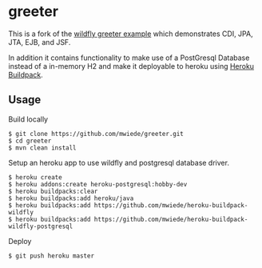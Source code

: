 # greeter

This is a fork of the [wildfly greeter example](https://github.com/wildfly/quickstart/tree/master/greeter) which demonstrates CDI, JPA, JTA, EJB, and JSF.

In addition it contains functionality to make use of a PostGresql Database instead of a in-memory H2 and make it deployable to heroku using [Heroku Buildpack](https://devcenter.heroku.com/articles/buildpacks).

## Usage

Build locally
```console
$ git clone https://github.com/mwiede/greeter.git
$ cd greeter
$ mvn clean install
```
Setup an heroku app to use wildfly and postgresql database driver.

```console
$ heroku create
$ heroku addons:create heroku-postgresql:hobby-dev
$ heroku buildpacks:clear
$ heroku buildpacks:add heroku/java
$ heroku buildpacks:add https://github.com/mwiede/heroku-buildpack-wildfly
$ heroku buildpacks:add https://github.com/mwiede/heroku-buildpack-wildfly-postgresql
```

Deploy
```console
$ git push heroku master
```
